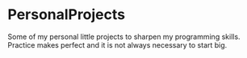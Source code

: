 # PersonalProjects
Some of my personal little projects to sharpen my programming skills. Practice makes perfect and it is not always necessary to start big.
